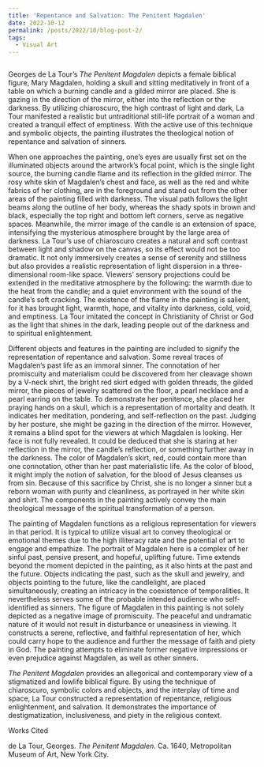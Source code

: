 ```yaml
---
title: 'Repentance and Salvation: The Penitent Magdalen'
date: 2022-10-12
permalink: /posts/2022/10/blog-post-2/
tags:
  - Visual Art
---
```

<!-- wp:image {"id":304,"sizeSlug":"large","linkDestination":"none"} -->
<figure class="wp-block-image size-large"><img src="https://kathchangcm.files.wordpress.com/2023/01/image-8.png?w=318" alt="" class="wp-image-304"/></figure>
<!-- /wp:image -->

<!-- wp:paragraph -->
<p>Georges de La Tour’s <em>The Penitent Magdalen </em>depicts<em> </em>a female biblical figure, Mary Magdalen, holding a skull and sitting meditatively in front of a table on which a burning candle and a gilded mirror are placed. She is gazing in the direction of the mirror, either into the reflection or the darkness. By utilizing chiaroscuro, the high contrast of light and dark, La Tour manifested a realistic but untraditional still-life portrait of a woman and created a tranquil effect of emptiness. With the active use of this technique and symbolic objects, the painting illustrates the theological notion of repentance and salvation of sinners.</p>
<!-- /wp:paragraph -->

<!-- wp:paragraph -->
<p>When one approaches the painting, one’s eyes are usually first set on the illuminated objects around the artwork’s focal point, which is the single light source, the burning candle flame and its reflection in the gilded mirror. The rosy white skin of Magdalen’s chest and face, as well as the red and white fabrics of her clothing, are in the foreground and stand out from the other areas of the painting filled with darkness. The visual path follows the light beams along the outline of her body, whereas the shady spots in brown and black, especially the top right and bottom left corners, serve as negative spaces. Meanwhile, the mirror image of the candle is an extension of space, intensifying the mysterious atmosphere brought by the large area of darkness. La Tour’s use of chiaroscuro creates a natural and soft contrast between light and shadow on the canvas, so its effect would not be too dramatic. It not only immersively creates a sense of serenity and stillness but also provides a realistic representation of light dispersion in a three-dimensional room-like space. Viewers’ sensory projections could be extended in the meditative atmosphere by the following: the warmth due to the heat from the candle; and a quiet environment with the sound of the candle’s soft cracking. The existence of the flame in the painting is salient, for it has brought light, warmth, hope, and vitality into darkness, cold, void, and emptiness. La Tour imitated the concept in Christianity of Christ or God as the light that shines in the dark, leading people out of the darkness and to spiritual enlightenment.</p>
<!-- /wp:paragraph -->

<!-- wp:paragraph -->
<p>Different objects and features in the painting are included to signify the representation of repentance and salvation. Some reveal traces of Magdalen’s past life as an immoral sinner. The connotation of her promiscuity and materialism could be discovered from her cleavage shown by a V-neck shirt, the bright red skirt edged with golden threads, the gilded mirror, the pieces of jewelry scattered on the floor, a pearl necklace and a pearl earring on the table. To demonstrate her penitence, she placed her praying hands on a skull, which is a representation of mortality and death. It indicates her meditation, pondering, and self-reflection on the past. Judging by her posture, she might be gazing in the direction of the mirror. However, it remains a blind spot for the viewers at which Magdalen is looking. Her face is not fully revealed. It could be deduced that she is staring at her reflection in the mirror, the candle’s reflection, or something further away in the darkness. The color of Magdalen’s skirt, red, could contain more than one connotation, other than her past materialistic life. As the color of blood, it might imply the notion of salvation, for the blood of Jesus cleanses us from sin. Because of this sacrifice by Christ, she is no longer a sinner but a reborn woman with purity and cleanliness, as portrayed in her white skin and shirt. The components in the painting actively convey the main theological message of the spiritual transformation of a person.</p>
<!-- /wp:paragraph -->

<!-- wp:paragraph -->
<p>The painting of Magdalen functions as a religious representation for viewers in that period. It is typical to utilize visual art to convey theological or emotional themes due to the high illiteracy rate and the potential of art to engage and empathize. The portrait of Magdalen here is a complex of her sinful past, pensive present, and hopeful, uplifting future. Time extends beyond the moment depicted in the painting, as it also hints at the past and the future. Objects indicating the past, such as the skull and jewelry, and objects pointing to the future, like the candlelight, are placed simultaneously, creating an intricacy in the coexistence of temporalities. It nevertheless serves some of the probable intended audience who self-identified as sinners. The figure of Magdalen in this painting is not solely depicted as a negative image of promiscuity. The peaceful and undramatic nature of it would not result in disturbance or uneasiness in viewing. It constructs a serene, reflective, and faithful representation of her, which could carry hope to the audience and further the message of faith and piety in God. The painting attempts to eliminate former negative impressions or even prejudice against Magdalen, as well as other sinners.</p>
<!-- /wp:paragraph -->

<!-- wp:paragraph -->
<p><em>The Penitent Magdalen</em> provides an allegorical and contemporary view of a stigmatized and lowlife biblical figure. By using the technique of chiaroscuro, symbolic colors and objects, and the interplay of time and space, La Tour constructed a representation of repentance, religious enlightenment, and salvation. It demonstrates the importance of destigmatization, inclusiveness, and piety in the religious context.</p>
<!-- /wp:paragraph -->

<!-- wp:paragraph -->
<p>Works Cited</p>
<!-- /wp:paragraph -->

<!-- wp:paragraph -->
<p>de La Tour, Georges. <em>The Penitent Magdalen</em>. Ca. 1640, Metropolitan Museum of Art, New York City.</p>
<!-- /wp:paragraph -->

<!-- wp:paragraph -->
<p></p>
<!-- /wp:paragraph -->
